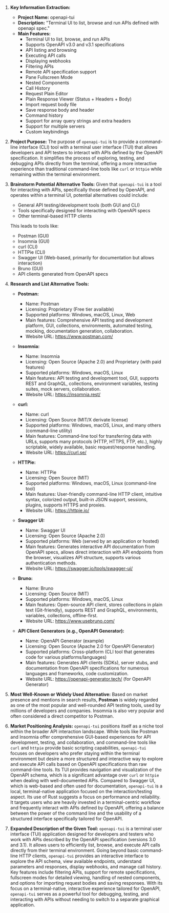 1.  **Key Information Extraction:**

    *   **Project Name:** openapi-tui
    *   **Description:** "Terminal UI to list, browse and run APIs defined with openapi spec."
    *   **Main Features:**
        *   Terminal UI to list, browse, and run APIs
        *   Supports OpenAPI v3.0 and v3.1 specifications
        *   API listing and browsing
        *   Executing API calls
        *   Displaying webhooks
        *   Filtering APIs
        *   Remote API specification support
        *   Pane Fullscreen Mode
        *   Nested Components
        *   Call History
        *   Request Plain Editor
        *   Plain Response Viewer (Status + Headers + Body)
        *   Import request body file
        *   Save response body and header
        *   Command history
        *   Support for array query strings and extra headers
        *   Support for multiple servers
        *   Custom keybindings

2.  **Project Purpose:**
    The purpose of `openapi-tui` is to provide a command-line interface (CLI) tool with a terminal user interface (TUI) that allows developers and API testers to interact with APIs defined by the OpenAPI specification. It simplifies the process of exploring, testing, and debugging APIs directly from the terminal, offering a more interactive experience than traditional command-line tools like `curl` or `httpie` while remaining within the terminal environment.

3.  **Brainstorm Potential Alternative Tools:**
    Given that `openapi-tui` is a tool for interacting with APIs, specifically those defined by OpenAPI, and operates within a terminal UI, potential alternatives could include:

    *   General API testing/development tools (both GUI and CLI)
    *   Tools specifically designed for interacting with OpenAPI specs
    *   Other terminal-based HTTP clients

    This leads to tools like:
    *   Postman (GUI)
    *   Insomnia (GUI)
    *   curl (CLI)
    *   HTTPie (CLI)
    *   Swagger UI (Web-based, primarily for documentation but allows interaction)
    *   Bruno (GUI)
    *   API clients generated from OpenAPI specs

4.  **Research and List Alternative Tools:**

    *   **Postman:**
        *   Name: Postman
        *   Licensing: Proprietary (Free tier available)
        *   Supported platforms: Windows, macOS, Linux, Web
        *   Main features: Comprehensive API testing and development platform, GUI, collections, environments, automated testing, mocking, documentation generation, collaboration.
        *   Website URL: https://www.postman.com/

    *   **Insomnia:**
        *   Name: Insomnia
        *   Licensing: Open Source (Apache 2.0) and Proprietary (with paid features)
        *   Supported platforms: Windows, macOS, Linux
        *   Main features: API testing and development tool, GUI, supports REST and GraphQL, collections, environment variables, testing suites, mock servers, collaboration.
        *   Website URL: https://insomnia.rest/

    *   **curl:**
        *   Name: curl
        *   Licensing: Open Source (MIT/X derivate license)
        *   Supported platforms: Windows, macOS, Linux, and many others (command-line utility)
        *   Main features: Command-line tool for transferring data with URLs, supports many protocols (HTTP, HTTPS, FTP, etc.), highly scriptable, widely available, basic request/response handling.
        *   Website URL: https://curl.se/

    *   **HTTPie:**
        *   Name: HTTPie
        *   Licensing: Open Source (MIT)
        *   Supported platforms: Windows, macOS, Linux (command-line tool)
        *   Main features: User-friendly command-line HTTP client, intuitive syntax, colorized output, built-in JSON support, sessions, plugins, supports HTTPS and proxies.
        *   Website URL: https://httpie.io/

    *   **Swagger UI:**
        *   Name: Swagger UI
        *   Licensing: Open Source (Apache 2.0)
        *   Supported platforms: Web (served by an application or hosted)
        *   Main features: Generates interactive API documentation from OpenAPI specs, allows direct interaction with API endpoints from the browser, visualizes API structure, supports various authentication methods.
        *   Website URL: https://swagger.io/tools/swagger-ui/

    *   **Bruno:**
        *   Name: Bruno
        *   Licensing: Open Source (MIT)
        *   Supported platforms: Windows, macOS, Linux
        *   Main features: Open-source API client, stores collections in plain text (Git-friendly), supports REST and GraphQL, environments, variables, collections, offline-first.
        *   Website URL: https://www.usebruno.com/

    *   **API Client Generators (e.g., OpenAPI Generator):**
        *   Name: OpenAPI Generator (example)
        *   Licensing: Open Source (Apache 2.0 for OpenAPI Generator)
        *   Supported platforms: Cross-platform (CLI tool that generates code for various platforms/languages)
        *   Main features: Generates API clients (SDKs), server stubs, and documentation from OpenAPI specifications for numerous languages and frameworks, code customization.
        *   Website URL: https://openapi-generator.tech/ (for OpenAPI Generator)

5.  **Most Well-Known or Widely Used Alternative:**
    Based on market presence and mentions in search results, **Postman** is widely regarded as one of the most popular and well-rounded API testing tools, used by millions of developers and companies. Insomnia is also very popular and often considered a direct competitor to Postman.

6.  **Market Positioning Analysis:**
    `openapi-tui` positions itself as a niche tool within the broader API interaction landscape. While tools like Postman and Insomnia offer comprehensive GUI-based experiences for API development, testing, and collaboration, and command-line tools like `curl` and `httpie` provide basic scripting capabilities, `openapi-tui` focuses on developers who prefer staying within the terminal environment but desire a more structured and interactive way to explore and execute API calls based on OpenAPI specifications than raw command-line tools. Its TUI provides navigation and visualization of the OpenAPI schema, which is a significant advantage over `curl` or `httpie` when dealing with well-documented APIs. Compared to Swagger UI, which is web-based and often used for documentation, `openapi-tui` is a local, terminal-native application focused on the interaction/testing aspect. Its use of Rust suggests a focus on performance and reliability. It targets users who are heavily invested in a terminal-centric workflow and frequently interact with APIs defined by OpenAPI, offering a balance between the power of the command line and the usability of a structured interface specifically tailored for OpenAPI.

7.  **Expanded Description of the Given Tool:**
    `openapi-tui` is a terminal user interface (TUI) application designed for developers and testers who work with APIs described by the OpenAPI specification (versions 3.0 and 3.1). It allows users to efficiently list, browse, and execute API calls directly from their terminal environment. Going beyond basic command-line HTTP clients, `openapi-tui` provides an interactive interface to explore the API schema, view available endpoints, understand parameters and responses, display webhooks, and manage call history. Key features include filtering APIs, support for remote specifications, fullscreen modes for detailed viewing, handling of nested components, and options for importing request bodies and saving responses. With its focus on a terminal-native, interactive experience tailored for OpenAPI, `openapi-tui` serves as a powerful tool for debugging, testing, and interacting with APIs without needing to switch to a separate graphical application.